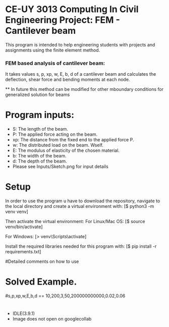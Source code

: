 # CE-UY 3013 Computing In Civil Engineering Project: FEM - Cantilever beam


This program is intended to help engineering students with projects and assignments using the finite element method.

### FEM based analysis of cantilever beam:
It takes values s, p, xp, w, E, b, d of a cantilever beam and calculates the deflection, shear force and bending moments at each node.

** In future this method can be modified for other mboundary conditions for generalized solution for beams

#  Program inputs: 
* S: The length of the beam.
* P: The applied force acting on the beam.
* xp: The distance from the fixed end to the applied force P.
* w: The distributed load on the beam. Wself.
* E: The modulus of elasticity of the chosen material.
* b: The width of the beam.
* d: The depth of the beam.
* Please see Inputs/Sketch.png for input details

# Setup
In order to use the program u have to download the repository, navigate to the local directory and create a virtual environment with:
[$ python3 -m venv venv]

Then activate the virtual environment:
For Linux/Mac OS:
[$ source venv/bin/activate]

For Windows:
[> venv\Scripts\activate]

Install the required libraries needed for this program with:
[$ pip install -r requirements.txt]

#Detailed comments on how to use

# Solved Example. 
#s,p,xp,w,E,b,d == 10,200,3,50,200000000000,0.02,0.06

#   
* IDLE(3.9.1)
* Image does not open on googlecollab

